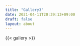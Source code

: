 ```yaml
---
title: "Gallery3"
date: 2021-04-11T20:39:13+09:00
draft: false
layout: about
---
```

{{< gallery >}}
